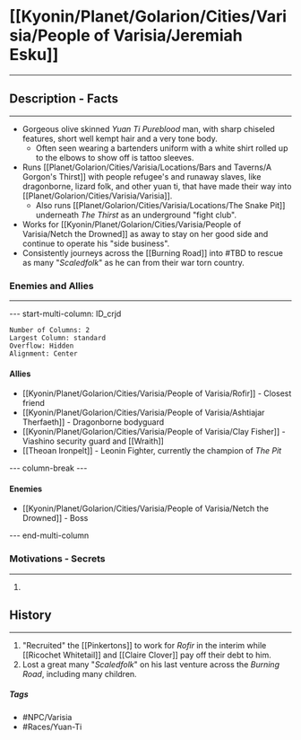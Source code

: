 # [[Kyonin/Planet/Golarion/Cities/Varisia/People of Varisia/Jeremiah Esku]] 
---
## Description - Facts
---
 - Gorgeous olive skinned *Yuan Ti Pureblood* man, with sharp chiseled features, short well kempt hair and a very tone body.
	- Often seen wearing a bartenders uniform with a white shirt rolled up to the elbows to show off is tattoo sleeves.
- Runs [[Planet/Golarion/Cities/Varisia/Locations/Bars and Taverns/A Gorgon's Thirst]] with people refugee's and runaway slaves, like dragonborne, lizard folk, and other yuan ti, that have made their way into [[Planet/Golarion/Cities/Varisia/Varisia]].
	- Also runs [[Planet/Golarion/Cities/Varisia/Locations/The Snake Pit]] underneath *The Thirst* as an underground "fight club".
- Works for [[Kyonin/Planet/Golarion/Cities/Varisia/People of Varisia/Netch the Drowned]] as away to stay on her good side and continue to operate his "side business".
- Consistently journeys across the [[Burning Road]] into #TBD to rescue as many "*Scaledfolk*" as he can from their war torn country.

### Enemies and Allies
---
--- start-multi-column: ID_crjd
```column-settings
Number of Columns: 2
Largest Column: standard
Overflow: Hidden
Alignment: Center
```

#### Allies
- [[Kyonin/Planet/Golarion/Cities/Varisia/People of Varisia/Rofir]] -  Closest friend
- [[Kyonin/Planet/Golarion/Cities/Varisia/People of Varisia/Ashtiajar Therfaeth]] - Dragonborne bodyguard
- [[Kyonin/Planet/Golarion/Cities/Varisia/People of Varisia/Clay Fisher]] - Viashino security guard and [[Wraith]]
- [[Theoan Ironpelt]] - Leonin Fighter, currently the champion of *The Pit*

--- column-break ---
#### Enemies
- [[Kyonin/Planet/Golarion/Cities/Varisia/People of Varisia/Netch the Drowned]] - Boss 

--- end-multi-column

### Motivations - Secrets
---
1. 

## History
---
1. "Recruited" the [[Pinkertons]] to work for *Rofir* in the interim while [[Ricochet Whitetail]] and [[Claire Clover]] pay off their debt to him. 
2. Lost a great many "*Scaledfolk*" on his last venture across the *Burning Road*, including many children.

##### Tags
- #NPC/Varisia
- #Races/Yuan-Ti 